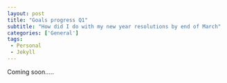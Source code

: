 ```yaml
---
layout: post
title: "Goals progress Q1"
subtitle: "How did I do with my new year resolutions by end of March"
categories: ['General']
tags:
 - Personal
 - Jekyll
---
```


Coming soon.....